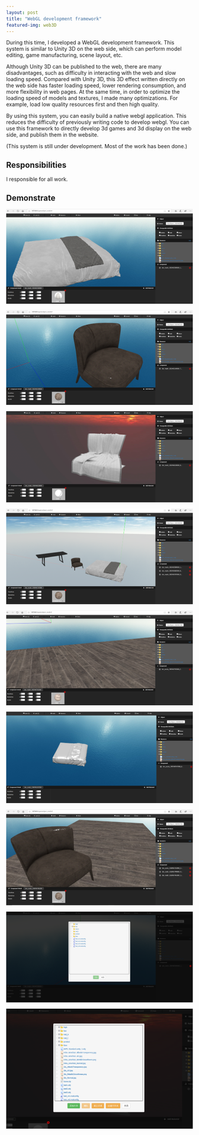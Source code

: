 ```yaml
---
layout: post
title: "WebGL development framework"
featured-img: web3D
---
```


During this time, I developed a WebGL development framework. This system is similar to Unity 3D on the web side, which can perform model editing, game manufacturing, scene layout, etc.

Although Unity 3D can be published to the web, there are many disadvantages, such as difficulty in interacting with the web and slow loading speed. Compared with Unity 3D, this 3D effect written directly on the web side has faster loading speed, lower rendering consumption, and more flexibility in web pages. At the same time, in order to optimize the loading speed of models and textures, I made many optimizations. For example, load low quality resources first and then high quality.

By using this system, you can easily build a native webgl application. This reduces the difficulty of previously writing code to develop webgl. You can use this framework to directly develop 3d games and 3d display on the web side, and publish them in the website.

(This system is still under development. Most of the work has been done.)


## Responsibilities

I responsible for all work.


## Demonstrate

![](/images/web3D/p1.png)

![](/images/web3D/p2.png)

![](/images/web3D/p3.png)

![](/images/web3D/p4.png)

![](/images/web3D/p5.png)

![](/images/web3D/p6.png)

![](/images/web3D/web3D.jpg)

![](/images/web3D/p7.png)

![](/images/web3D/p8.png)


